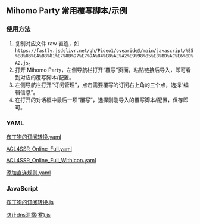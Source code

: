## Mihomo Party 常用覆写脚本/示例

### 使用方法

1. 复制对应文件 raw 直连，如 `https://fastly.jsdelivr.net/gh/Pideo1/ovearide@/main/javascript/%E5%B8%83%E4%B8%81%E7%8B%97%E7%9A%84%E8%AE%A2%E9%98%85%E8%BD%AC%E6%8D%A2.js`。
2. 打开 Mihomo Party，左侧导航栏打开“覆写”页面，粘贴链接后导入，即可看到对应的覆写脚本/配置。
3. 左侧导航栏打开“订阅管理”，点击需要覆写的订阅右上角的三个点，选择“编辑信息”。
4. 在打开的对话框中最后一项“覆写”，选择刚刚导入的覆写脚本/配置，保存即可。

### YAML

[布丁狗的订阅转换.yaml](https://fastly.jsdelivr.net/gh/Pideo1/ovearide@/main/yaml/%E5%B8%83%E4%B8%81%E7%8B%97%E7%9A%84%E8%AE%A2%E9%98%85%E8%BD%AC%E6%8D%A2.yaml)

[ACL4SSR_Online_Full.yaml](https://fastly.jsdelivr.net/gh/Pideo1/ovearide@/main/yaml/ACL4SSR_Online_Full.yaml)

[ACL4SSR_Online_Full_WithIcon.yaml](https://fastly.jsdelivr.net/gh/Pideo1/ovearide@/main/yaml/ACL4SSR_Online_Full_WithIcon.yaml)

[添加直连规则.yaml](https://fastly.jsdelivr.net/gh/Pideo1/ovearide@/main/yaml/%E6%B7%BB%E5%8A%A0%E7%9B%B4%E8%BF%9E%E8%A7%84%E5%88%99.yaml)

### JavaScript

[布丁狗的订阅转换.js](https://fastly.jsdelivr.net/gh/Pideo1/ovearide@/main/javascript/%E5%B8%83%E4%B8%81%E7%8B%97%E7%9A%84%E8%AE%A2%E9%98%85%E8%BD%AC%E6%8D%A2.js)

[防止dns泄露(雾).js](https://fastly.jsdelivr.net/gh/Pideo1/ovearide@/main/javascript/%E9%98%B2%E6%AD%A2dns%E6%B3%84%E9%9C%B2(%E9%9B%BE).js)
